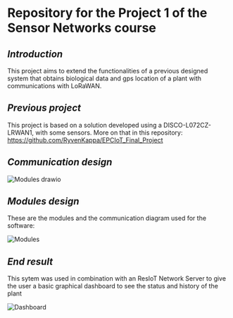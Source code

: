 # Repository for the Project 1 of the Sensor Networks course

## _Introduction_

This project aims to extend the functionalities of a previous designed system that obtains biological data and gps location of a plant with communications with LoRaWAN.

## _Previous project_

This project is based on a solution developed using a DISCO-L072CZ-LRWAN1, with some sensors. More on that in this repository: https://github.com/RyvenKappa/EPCIoT_Final_Project

## _Communication design_

![Modules drawio](https://github.com/user-attachments/assets/e6835822-a97e-465d-b005-590d6bf03f4f)

## _Modules design_

These are the modules and the communication diagram used for the software:

![Modules](https://github.com/user-attachments/assets/75b0a8af-fc8e-4580-91bb-60c52af0151c)

## _End result_
This sytem was used in combination with an ResIoT Network Server to give the user a basic graphical dashboard to see the status and history of the plant

![Dashboard](https://github.com/user-attachments/assets/6184ef87-5f43-4871-88c1-6f8016f5842f)
